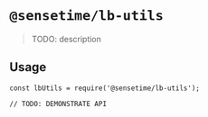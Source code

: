 # `@sensetime/lb-utils`

> TODO: description

## Usage

```
const lbUtils = require('@sensetime/lb-utils');

// TODO: DEMONSTRATE API
```
